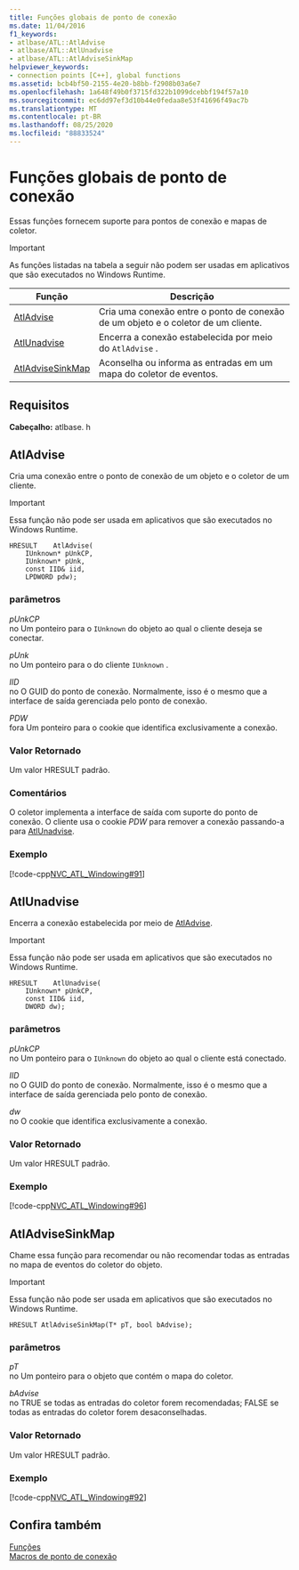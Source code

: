 ```yaml
---
title: Funções globais de ponto de conexão
ms.date: 11/04/2016
f1_keywords:
- atlbase/ATL::AtlAdvise
- atlbase/ATL::AtlUnadvise
- atlbase/ATL::AtlAdviseSinkMap
helpviewer_keywords:
- connection points [C++], global functions
ms.assetid: bcb4bf50-2155-4e20-b8bb-f2908b03a6e7
ms.openlocfilehash: 1a648f49b0f3715fd322b1099dcebbf194f57a10
ms.sourcegitcommit: ec6dd97ef3d10b44e0fedaa8e53f41696f49ac7b
ms.translationtype: MT
ms.contentlocale: pt-BR
ms.lasthandoff: 08/25/2020
ms.locfileid: "88833524"
---
```

# <a name="connection-point-global-functions"></a>Funções globais de ponto de conexão

Essas funções fornecem suporte para pontos de conexão e mapas de coletor.

> [!IMPORTANT]
> As funções listadas na tabela a seguir não podem ser usadas em aplicativos que são executados no Windows Runtime.

|Função|Descrição|
|-|-|
|[AtlAdvise](#atladvise)|Cria uma conexão entre o ponto de conexão de um objeto e o coletor de um cliente.|
|[AtlUnadvise](#atlunadvise)|Encerra a conexão estabelecida por meio do `AtlAdvise` .|
|[AtlAdviseSinkMap](#atladvisesinkmap)|Aconselha ou informa as entradas em um mapa do coletor de eventos.|

## <a name="requirements"></a>Requisitos

**Cabeçalho:** atlbase. h

## <a name="atladvise"></a><a name="atladvise"></a> AtlAdvise

Cria uma conexão entre o ponto de conexão de um objeto e o coletor de um cliente.

> [!IMPORTANT]
> Essa função não pode ser usada em aplicativos que são executados no Windows Runtime.

```
HRESULT    AtlAdvise(
    IUnknown* pUnkCP,
    IUnknown* pUnk,
    const IID& iid,
    LPDWORD pdw);
```

### <a name="parameters"></a>parâmetros

*pUnkCP*<br/>
no Um ponteiro para o `IUnknown` do objeto ao qual o cliente deseja se conectar.

*pUnk*<br/>
no Um ponteiro para o do cliente `IUnknown` .

*IID*<br/>
no O GUID do ponto de conexão. Normalmente, isso é o mesmo que a interface de saída gerenciada pelo ponto de conexão.

*PDW*<br/>
fora Um ponteiro para o cookie que identifica exclusivamente a conexão.

### <a name="return-value"></a>Valor Retornado

Um valor HRESULT padrão.

### <a name="remarks"></a>Comentários

O coletor implementa a interface de saída com suporte do ponto de conexão. O cliente usa o cookie *PDW* para remover a conexão passando-a para [AtlUnadvise](#atlunadvise).

### <a name="example"></a>Exemplo

[!code-cpp[NVC_ATL_Windowing#91](../../atl/codesnippet/cpp/connection-point-global-functions_1.cpp)]

## <a name="atlunadvise"></a><a name="atlunadvise"></a> AtlUnadvise

Encerra a conexão estabelecida por meio de [AtlAdvise](#atladvise).

> [!IMPORTANT]
> Essa função não pode ser usada em aplicativos que são executados no Windows Runtime.

```
HRESULT    AtlUnadvise(
    IUnknown* pUnkCP,
    const IID& iid,
    DWORD dw);
```

### <a name="parameters"></a>parâmetros

*pUnkCP*<br/>
no Um ponteiro para o `IUnknown` do objeto ao qual o cliente está conectado.

*IID*<br/>
no O GUID do ponto de conexão. Normalmente, isso é o mesmo que a interface de saída gerenciada pelo ponto de conexão.

*dw*<br/>
no O cookie que identifica exclusivamente a conexão.

### <a name="return-value"></a>Valor Retornado

Um valor HRESULT padrão.

### <a name="example"></a>Exemplo

[!code-cpp[NVC_ATL_Windowing#96](../../atl/codesnippet/cpp/connection-point-global-functions_2.cpp)]

## <a name="atladvisesinkmap"></a><a name="atladvisesinkmap"></a> AtlAdviseSinkMap

Chame essa função para recomendar ou não recomendar todas as entradas no mapa de eventos do coletor do objeto.

> [!IMPORTANT]
> Essa função não pode ser usada em aplicativos que são executados no Windows Runtime.

```
HRESULT AtlAdviseSinkMap(T* pT, bool bAdvise);
```

### <a name="parameters"></a>parâmetros

*pT*<br/>
no Um ponteiro para o objeto que contém o mapa do coletor.

*bAdvise*<br/>
no TRUE se todas as entradas do coletor forem recomendadas; FALSE se todas as entradas do coletor forem desaconselhadas.

### <a name="return-value"></a>Valor Retornado

Um valor HRESULT padrão.

### <a name="example"></a>Exemplo

[!code-cpp[NVC_ATL_Windowing#92](../../atl/codesnippet/cpp/connection-point-global-functions_3.h)]

## <a name="see-also"></a>Confira também

[Funções](../../atl/reference/atl-functions.md)<br/>
[Macros de ponto de conexão](../../atl/reference/connection-point-macros.md)
